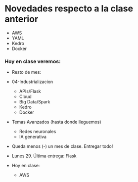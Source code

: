 # Novedades respecto a la clase anterior

* AWS
* YAML
* Kedro
* Docker

### Hoy en clase veremos:

* Resto de mes:
* 04-Industrializacion
    * APIs/Flask
    * Cloud 
    * Big Data/Spark
    * Kedro
    * Docker

* Temas Avanzados (hasta donde lleguemos)
  * Redes neuronales
  * IA generativa

* Queda menos (-) un mes de clase. Entregar todo!

* Lunes 29. Última entrega: Flask

* Hoy en clase: 
  * AWS